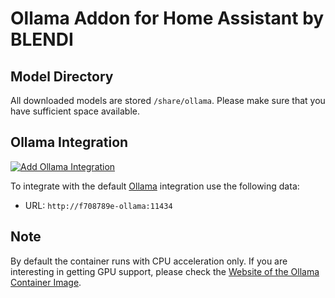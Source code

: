 # Ollama Addon for Home Assistant by BLENDI

## Model Directory

All downloaded models are stored `/share/ollama`. Please make sure that you have sufficient space available.

## Ollama Integration

[![Add Ollama Integration](https://my.home-assistant.io/badges/brand.svg)](https://my.home-assistant.io/redirect/config_flow_start/?domain=ollama)

To integrate with the default [Ollama](https://www.home-assistant.io/integrations/ollama/) integration use the following data:

- URL: `http://f708789e-ollama:11434`

## Note

By default the container runs with CPU acceleration only. If you are interesting in getting GPU support, please check the [Website of the Ollama Container Image](https://hub.docker.com/r/ollama/ollama).
